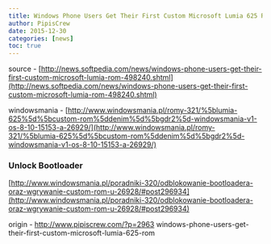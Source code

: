 ```yaml
---
title: Windows Phone Users Get Their First Custom Microsoft Lumia 625 ROM
author: PipisCrew
date: 2015-12-30
categories: [news]
toc: true
---
```


source - [http://news.softpedia.com/news/windows-phone-users-get-their-first-custom-microsoft-lumia-rom-498240.shtml](http://news.softpedia.com/news/windows-phone-users-get-their-first-custom-microsoft-lumia-rom-498240.shtml)

windowsmania - [http://www.windowsmania.pl/romy-321/%5blumia-625%5d%5bcustom-rom%5ddenim%5d%5bgdr2%5d-windowsmania-v1-os-8-10-15153-a-26929/](http://www.windowsmania.pl/romy-321/%5blumia-625%5d%5bcustom-rom%5ddenim%5d%5bgdr2%5d-windowsmania-v1-os-8-10-15153-a-26929/)

### Unlock Bootloader

[http://www.windowsmania.pl/poradniki-320/odblokowanie-bootloadera-oraz-wgrywanie-custom-rom-u-26928/#post296934](http://www.windowsmania.pl/poradniki-320/odblokowanie-bootloadera-oraz-wgrywanie-custom-rom-u-26928/#post296934)

origin - http://www.pipiscrew.com/?p=2963 windows-phone-users-get-their-first-custom-microsoft-lumia-625-rom
